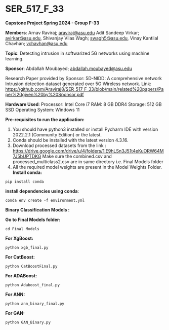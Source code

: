 # SER_517_F_33
**Capstone Project Spring 2024 - Group F-33**

**Members**:
Arnav Raviraj; araviraj@asu.edu
Adit Sandeep Virkar; avirkar@asu.edu,
Shivanjay Vilas Wagh; swagh5@asu.edu,
Vinay Kantilal Chavhan; vchavhan@asu.edu


**Topic**: Detecting intrusion in softwarized 5G networks using machine learning.

**Sponsor**: Abdallah Moubayed; abdallah.moubayed@asu.edu

Research Paper provided by Sponsor: 5D-NIDD: A comprehensive network Intrusion detection dataset generated over 5G Wireless network. 
Link: https://github.com/Araviraj8/SER_517_F_33/blob/main/related%20papers/Paper%20given%20by%20Sponsor.pdf

**Hardware Used**:
Processor: Intel Core i7
RAM: 8 GB DDR4
Storage: 512 GB SSD
Operating System: Windows 11

**Pre-requisites to run the application:**

1) You should have python3 installed or install Pycharm IDE with version 2022.2.1 (Community Edition) or the latest.
2) Conda should be installed with the latest version 4.3.16.
3) Download processed datasets from the link : https://drive.google.com/drive/u/4/folders/1lE9hLSn3J51t4eKuORW64M7J5bUPTDKG
   Make sure the combined.csv and processed_multiclass2.csv are in same directory i.e. Final Models folder
4) All the required model weights are present in the Model Weights Folder. 
**Install conda:**
  ```shell
pip install conda
 ```

**install dependencies using conda**:

  ```shell
conda env create -f environment.yml
 ```

**Binary Classification Models :**

**Go to Final Models folder:**

```shell
cd Final Models
 ```

**For XgBoost:**
 ```shell
 python xgb_final.py
 ```
 
**For CatBoost:**
```shell
python CatBoostFinal.py
```

**For ADABoost:**
```shell
python Adaboost_final.py
```

**For ANN:**
```shell
python ann_binary_final.py
```

**For GAN:**
```shell
python GAN_Binary.py
```

